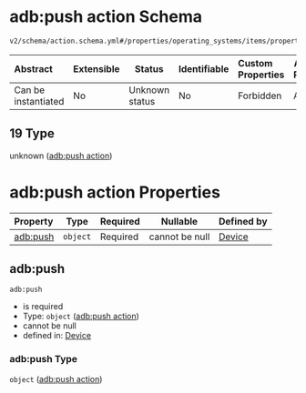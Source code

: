 # adb:push action Schema

```txt
v2/schema/action.schema.yml#/properties/operating_systems/items/properties/steps/items/properties/actions/items/oneOf/19
```




| Abstract            | Extensible | Status         | Identifiable | Custom Properties | Additional Properties | Access Restrictions | Defined In                                                           |
| :------------------ | ---------- | -------------- | ------------ | :---------------- | --------------------- | ------------------- | -------------------------------------------------------------------- |
| Can be instantiated | No         | Unknown status | No           | Forbidden         | Allowed               | none                | [device.schema.json\*](../device.schema.json "open original schema") |

## 19 Type

unknown ([adb:push action](device-properties-operating-systems-operating-system-properties-steps-step-properties-group-step-action-oneof-adbpush-action.md))

# adb:push action Properties

| Property             | Type     | Required | Nullable       | Defined by                                                                                                                                                                                                                                                                                                         |
| :------------------- | -------- | -------- | -------------- | :----------------------------------------------------------------------------------------------------------------------------------------------------------------------------------------------------------------------------------------------------------------------------------------------------------------- |
| [adb:push](#adbpush) | `object` | Required | cannot be null | [Device](device-properties-operating-systems-operating-system-properties-steps-step-properties-group-step-action-oneof-adbpush-action-properties-adbpush-action.md "v2/schema/action.schema.yml#/properties/operating_systems/items/properties/steps/items/properties/actions/items/oneOf/19/properties/adb:push") |

## adb:push




`adb:push`

-   is required
-   Type: `object` ([adb:push action](device-properties-operating-systems-operating-system-properties-steps-step-properties-group-step-action-oneof-adbpush-action-properties-adbpush-action.md))
-   cannot be null
-   defined in: [Device](device-properties-operating-systems-operating-system-properties-steps-step-properties-group-step-action-oneof-adbpush-action-properties-adbpush-action.md "v2/schema/action.schema.yml#/properties/operating_systems/items/properties/steps/items/properties/actions/items/oneOf/19/properties/adb:push")

### adb:push Type

`object` ([adb:push action](device-properties-operating-systems-operating-system-properties-steps-step-properties-group-step-action-oneof-adbpush-action-properties-adbpush-action.md))
